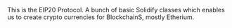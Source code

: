 This is the EIP20 Protocol. A bunch of basic Solidify classes which enables us to create crypto currencies
for BlockchainS, mostly Etherium.
